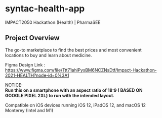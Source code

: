 # syntac-health-app
IMPACT2050 Hackathon (Health) | PharmaSEE

## Project Overview
The go-to marketplace to find the best prices and most convenient locations to buy and learn about medicine.

Figma Design Link : https://www.figma.com/file/Ttt71ahlPyxBM6NCZNsDtf/Impact-Hackathon-2021-HEALTH?node-id=0%3A1


NOTICE:  
**Run this on a smartphone with  an aspect ratio of 18:9 ( BASED ON GOOGLE PIXEL 2XL) to run with the intended layout.**

Compatible on iOS devices running iOS 12, iPadOS 12, and macOS 12 Monterey (Intel and M1)
